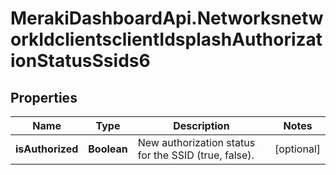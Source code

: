 # MerakiDashboardApi.NetworksnetworkIdclientsclientIdsplashAuthorizationStatusSsids6

## Properties
Name | Type | Description | Notes
------------ | ------------- | ------------- | -------------
**isAuthorized** | **Boolean** | New authorization status for the SSID (true, false). | [optional] 
